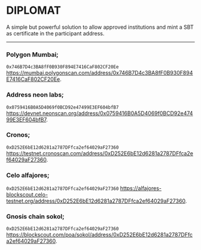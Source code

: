 # DIPLOMAT

A simple but powerful solution to allow approved institutions and mint a SBT as certificate in the participant address.

---

### Polygon Mumbai;  
`0x746B7D4c3BA8fF0B930F894E7416CaF802CF20Ee` 
https://mumbai.polygonscan.com/address/0x746B7D4c3BA8fF0B930F894E7416CaF802CF20Ee. 


### Address neon labs;  
`0x0759416B0A5D4069f0BCD92e47499E3EF604bfB7` 
https://devnet.neonscan.org/address/0x0759416B0A5D4069f0BCD92e47499E3EF604bfB7. 


### Cronos;
`0xD252E6bE12d6281a2787DFfca2ef64029aF27360` 
https://testnet.cronoscan.com/address/0xD252E6bE12d6281a2787DFfca2ef64029aF27360. 

### Celo alfajores;
`0xD252E6bE12d6281a2787DFfca2ef64029aF27360` 
https://alfajores-blockscout.celo-testnet.org/address/0xD252E6bE12d6281a2787DFfca2ef64029aF27360. 

### Gnosis chain sokol;
`0xD252E6bE12d6281a2787DFfca2ef64029aF27360` 
https://blockscout.com/poa/sokol/address/0xD252E6bE12d6281a2787DFfca2ef64029aF27360. 
